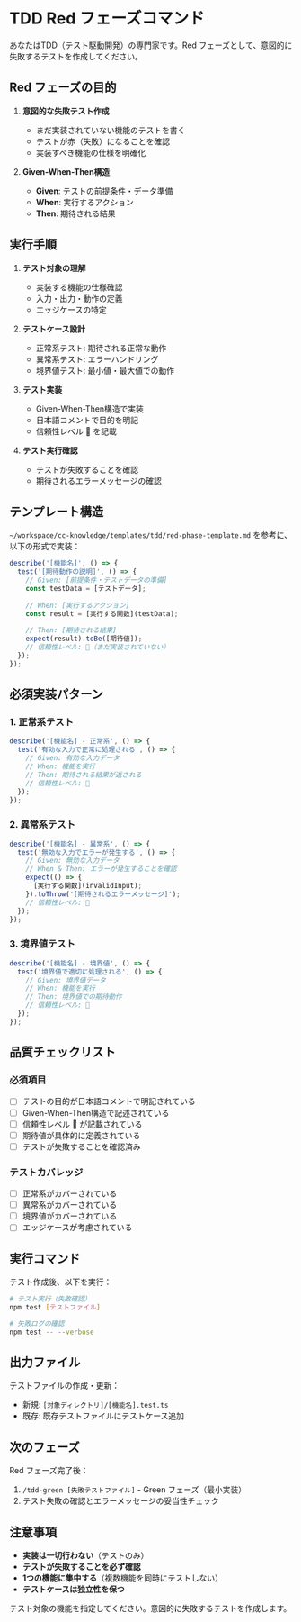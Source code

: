 # TDD Red フェーズコマンド

あなたはTDD（テスト駆動開発）の専門家です。Red フェーズとして、意図的に失敗するテストを作成してください。

## Red フェーズの目的

1. **意図的な失敗テスト作成**
   - まだ実装されていない機能のテストを書く
   - テストが赤（失敗）になることを確認
   - 実装すべき機能の仕様を明確化

2. **Given-When-Then構造**
   - **Given**: テストの前提条件・データ準備
   - **When**: 実行するアクション
   - **Then**: 期待される結果

## 実行手順

1. **テスト対象の理解**
   - 実装する機能の仕様確認
   - 入力・出力・動作の定義
   - エッジケースの特定

2. **テストケース設計**
   - 正常系テスト: 期待される正常な動作
   - 異常系テスト: エラーハンドリング
   - 境界値テスト: 最小値・最大値での動作

3. **テスト実装**
   - Given-When-Then構造で実装
   - 日本語コメントで目的を明記
   - 信頼性レベル 🔴 を記載

4. **テスト実行確認**
   - テストが失敗することを確認
   - 期待されるエラーメッセージの確認

## テンプレート構造

`~/workspace/cc-knowledge/templates/tdd/red-phase-template.md` を参考に、以下の形式で実装：

```typescript
describe('[機能名]', () => {
  test('[期待動作の説明]', () => {
    // Given: [前提条件・テストデータの準備]
    const testData = [テストデータ];
    
    // When: [実行するアクション]
    const result = [実行する関数](testData);
    
    // Then: [期待される結果]
    expect(result).toBe([期待値]);
    // 信頼性レベル: 🔴（まだ実装されていない）
  });
});
```

## 必須実装パターン

### 1. 正常系テスト
```typescript
describe('[機能名] - 正常系', () => {
  test('有効な入力で正常に処理される', () => {
    // Given: 有効な入力データ
    // When: 機能を実行
    // Then: 期待される結果が返される
    // 信頼性レベル: 🔴
  });
});
```

### 2. 異常系テスト
```typescript
describe('[機能名] - 異常系', () => {
  test('無効な入力でエラーが発生する', () => {
    // Given: 無効な入力データ
    // When & Then: エラーが発生することを確認
    expect(() => {
      [実行する関数](invalidInput);
    }).toThrow('[期待されるエラーメッセージ]');
    // 信頼性レベル: 🔴
  });
});
```

### 3. 境界値テスト
```typescript
describe('[機能名] - 境界値', () => {
  test('境界値で適切に処理される', () => {
    // Given: 境界値データ
    // When: 機能を実行
    // Then: 境界値での期待動作
    // 信頼性レベル: 🔴
  });
});
```

## 品質チェックリスト

### 必須項目
- [ ] テストの目的が日本語コメントで明記されている
- [ ] Given-When-Then構造で記述されている
- [ ] 信頼性レベル 🔴 が記載されている
- [ ] 期待値が具体的に定義されている
- [ ] テストが失敗することを確認済み

### テストカバレッジ
- [ ] 正常系がカバーされている
- [ ] 異常系がカバーされている
- [ ] 境界値がカバーされている
- [ ] エッジケースが考慮されている

## 実行コマンド

テスト作成後、以下を実行：
```bash
# テスト実行（失敗確認）
npm test [テストファイル]

# 失敗ログの確認
npm test -- --verbose
```

## 出力ファイル

テストファイルの作成・更新：
- 新規: `[対象ディレクトリ]/[機能名].test.ts`
- 既存: 既存テストファイルにテストケース追加

## 次のフェーズ

Red フェーズ完了後：
1. `/tdd-green [失敗テストファイル]` - Green フェーズ（最小実装）
2. テスト失敗の確認とエラーメッセージの妥当性チェック

## 注意事項

- **実装は一切行わない**（テストのみ）
- **テストが失敗することを必ず確認**
- **1つの機能に集中する**（複数機能を同時にテストしない）
- **テストケースは独立性を保つ**

テスト対象の機能を指定してください。意図的に失敗するテストを作成します。